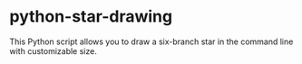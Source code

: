 # python-star-drawing
This Python script allows you to draw a six-branch star in the command line with customizable size.
